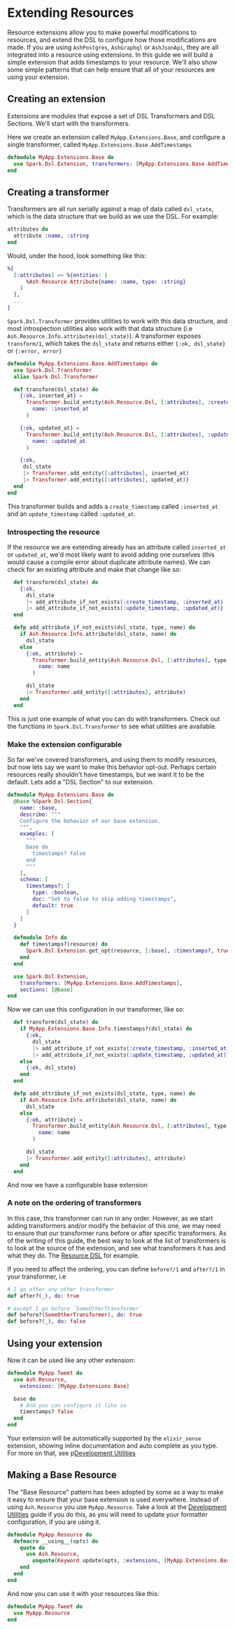 # Extending Resources

Resource extensions allow you to make powerful modifications to resources, and extend the DSL to configure how those modifications are made. If you are using `AshPostgres`, `AshGraphql` or `AshJsonApi`, they are all integrated into a resource using extensions. In this guide we will build a simple extension that adds timestamps to your resource. We'll also show some simple patterns that can help ensure that all of your resources are using your extension.

## Creating an extension

Extensions are modules that expose a set of DSL Transformers and DSL Sections. We'll start with the transformers.

Here we create an extension called `MyApp.Extensions.Base`, and configure a single transformer, called `MyApp.Extensions.Base.AddTimestamps`

```elixir
defmodule MyApp.Extensions.Base do
  use Spark.Dsl.Extension, transformers: [MyApp.Extensions.Base.AddTimestamps]
end
```

## Creating a transformer

Transformers are all run serially against a map of data called `dsl_state`, which is the data structure that we build as we use the DSL. For example:

```elixir
attributes do
  attribute :name, :string
end
```

Would, under the hood, look something like this:

```elixir
%{
  [:attributes] => %{entities: [
      %Ash.Resource.Attribute{name: :name, type: :string}
    ]
  },
  ...
}
```

`Spark.Dsl.Transformer` provides utilities to work with this data structure, and most introspection utilities also work with that data structure (i.e `Ash.Resource.Info.attributes(dsl_state)`). A transformer exposes `transform/1`, which takes the `dsl_state` and returns either `{:ok, dsl_state}` or `{:error, error}`

```elixir
defmodule MyApp.Extensions.Base.AddTimestamps do
  use Spark.Dsl.Transformer
  alias Spark.Dsl.Transformer

  def transform(dsl_state) do
    {:ok, inserted_at} =
      Transformer.build_entity(Ash.Resource.Dsl, [:attributes], :create_timestamp,
        name: :inserted_at
      )

    {:ok, updated_at} =
      Transformer.build_entity(Ash.Resource.Dsl, [:attributes], :update_timestamp,
        name: :updated_at
      )

    {:ok,
     dsl_state
     |> Transformer.add_entity([:attributes], inserted_at)
     |> Transformer.add_entity([:attributes], updated_at)}
  end
end

```

This transformer builds and adds a `create_timestamp` called `:inserted_at` and an `update_timestamp` called `:updated_at`.

### Introspecting the resource

If the resource we are extending already has an attribute called `inserted_at` or `updated_at`, we'd most likely want to avoid adding one ourselves (this would cause a compile error about duplicate attribute names). We can check for an existing attribute and make that change like so:

```elixir
  def transform(dsl_state) do
    {:ok,
      dsl_state
      |> add_attribute_if_not_exists(:create_timestamp, :inserted_at)
      |> add_attribute_if_not_exists(:update_timestamp, :updated_at)}
  end

  defp add_attribute_if_not_exists(dsl_state, type, name) do
    if Ash.Resource.Info.attribute(dsl_state, name) do
      dsl_state
    else
      {:ok, attribute} =
        Transformer.build_entity(Ash.Resource.Dsl, [:attributes], type,
          name: name
        )

      dsl_state
      |> Transformer.add_entity([:attributes], attribute)
    end
  end
```

This is just one example of what you can do with transformers. Check out the functions in `Spark.Dsl.Transformer` to see what utilities are available.

### Make the extension configurable

So far we've covered transformers, and using them to modify resources, but now lets say we want to make this behavior opt-out. Perhaps certain resources really shouldn't have timestamps, but we want it to be the default. Lets add a "DSL Section" to our extension.

```elixir
defmodule MyApp.Extensions.Base do
  @base %Spark.Dsl.Section{
    name: :base,
    describe: """
    Configure the behavior of our base extension.
    """,
    examples: [
      """
      base do
        timestamps? false
      end
      """
    ],
    schema: [
      timestamps?: [
        type: :boolean,
        doc: "Set to false to skip adding timestamps",
        default: true
      ]
    ]
  }

  defmodule Info do
    def timestamps?(resource) do
      Spark.Dsl.Extension.get_opt(resource, [:base], :timestamps?, true)
    end
  end

  use Spark.Dsl.Extension,
    transformers: [MyApp.Extensions.Base.AddTimestamps],
    sections: [@base]
end
```

Now we can use this configuration in our transformer, like so:

```elixir
  def transform(dsl_state) do
    if MyApp.Extensions.Base.Info.timestamps?(dsl_state) do
      {:ok,
        dsl_state
        |> add_attribute_if_not_exists(:create_timestamp, :inserted_at)
        |> add_attribute_if_not_exists(:update_timestamp, :updated_at)}
    else
      {:ok, dsl_state}
    end
  end

  defp add_attribute_if_not_exists(dsl_state, type, name) do
    if Ash.Resource.Info.attribute(dsl_state, name) do
      dsl_state
    else
      {:ok, attribute} =
        Transformer.build_entity(Ash.Resource.Dsl, [:attributes], type,
          name: name
        )

      dsl_state
      |> Transformer.add_entity([:attributes], attribute)
    end
  end
```

And now we have a configurable base extension

### A note on the ordering of transformers

In this case, this transformer can run in any order. However, as we start adding transformers and/or modify the behavior of this one, we may need to ensure that our transformer runs before or after specific transformers. As of the writing of this guide, the best way to look at the list of transformers is to look at the source of the extension, and see what transformers it has and what they do. The [Resource DSL](https://github.com/ash-project/ash/blob/main/lib/ash/resource/dsl.ex) for example.

If you need to affect the ordering, you can define `before?/1` and `after?/1` in your transformer, i.e

```elixir
# I go after any other transformer
def after?(_), do: true

# except I go before `SomeOtherTransformer`
def before?(SomeOtherTransformer), do: true
def before?(_), do: false
```

## Using your extension

Now it can be used like any other extension:

```elixir
defmodule MyApp.Tweet do
  use Ash.Resource,
    extensions: [MyApp.Extensions.Base]

  base do
    # And you can configure it like so
    timestamps? false
  end
end
```

Your extension will be automatically supported by the `elixir_sense` extension, showing inline documentation and auto complete as you type. For more on that, see p[Development Utilities](/documentation/topics/development-utilities.md)

## Making a Base Resource

The "Base Resource" pattern has been adopted by some as a way to make it easy to ensure that your base extension is used everywhere. Instead of using `Ash.Resource` you use `MyApp.Resource`. Take a look at the [Development Utilities](/documentation/topics/development-utilities.md) guide if you do this, as you will need to update your formatter configuration, if you are using it.

```elixir
defmodule MyApp.Resource do
  defmacro __using__(opts) do
    quote do
      use Ash.Resource,
        unquote(Keyword.update(opts, :extensions, [MyApp.Extensions.Base], &[MyApp.Extensions.Base | &1]))
    end
  end
end
```

And now you can use it with your resources like this:

```elixir
defmodule MyApp.Tweet do
  use MyApp.Resource
end
```